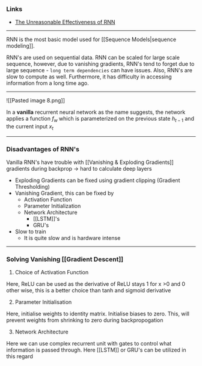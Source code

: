 
### Links 

- [The Unreasonable Effectiveness of RNN](https://karpathy.github.io/2015/05/21/rnn-effectiveness/)

---

RNN is the most basic model used for [[Sequence Models|sequence modeling]].

RNN's are used on sequential data. RNN can be scaled for large scale sequence, however, due to vanishing gradients, RNN's tend to forget due to large sequence - `long term dependencies` can have issues. Also, RNN's are slow to compute as well. Furthermore, it has difficulty in accessing information from a long time ago. 

---
![[Pasted image 8.png]]

In a **vanilla** recurrent neural network as the name suggests, the network applies a function $f_w$ which is parameterized on the previous state $h_{t-1}$ and the current input $x_t$  

---
### Disadvantages of RNN's

Vanilla RNN's have trouble with [[Vanishing & Exploding Gradients]] gradients during backprop -> hard to calculate deep layers
- Exploding Gradients can be fixed using gradient clipping (Gradient Thresholding)
- Vanishing Gradient, this can be fixed by 
	- Activation Function
	- Parameter Initialization
	- Network Architecture
		- [[LSTM]]'s 
		- GRU's
- Slow to train
	- It is quite slow and is hardware intense

---

### Solving Vanishing [[Gradient Descent]]  

1. Choice of Activation Function

Here, ReLU can be used as the derivative of ReLU stays 1 for x >0 and 0 other wise, this is a better choice than tanh and sigmoid derivative

2. Parameter Initialisation

Here, initialise weights to identity matrix. Initialise biases to zero. This, will prevent weights from shrinking to zero during backpropogation

3. Network Architecture

Here we can use complex recurrent unit with gates to control what information is passed through. Here [[LSTM]] or GRU's  can be utilized in this regard

